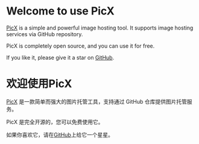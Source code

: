 
# Welcome to use PicX

[PicX](https://github.com/XPoet/picx) is a simple and powerful image hosting tool. It supports image hosting services via GitHub repository.

PicX is completely open source, and you can use it for free.

If you like it, please give it a star on [GitHub](https://github.com/XPoet/picx).


# 欢迎使用PicX

[PicX](https://github.com/XPoet/picx) 是一款简单而强大的图片托管工具，支持通过 GitHub 仓库提供图片托管服务。

PicX 是完全开源的，您可以免费使用它。

如果你喜欢它，请在[GitHub](https://github.com/XPoet/picx)上给它一个星星。
        
